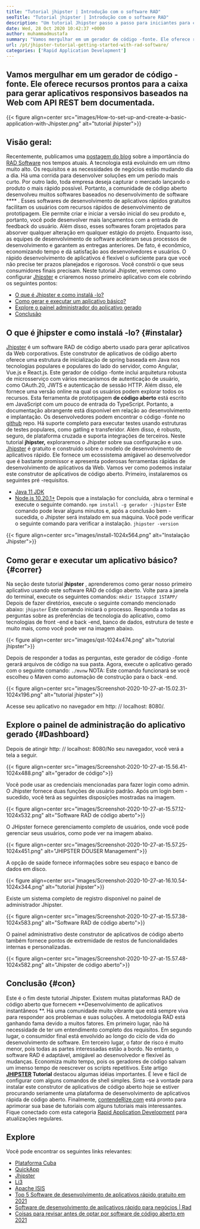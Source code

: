 ```yaml
---
title: "Tutorial jhipster | Introdução com o software RAD" 
seoTitle: "Tutorial jhipster | Introdução com o software RAD" 
description: "Um tutorial Jhipster passo a passo para iniciantes para começar. Siga este artigo para configurar o primeiro aplicativo com o Software Jhipster Rad de código aberto." 
date: Wed, 28 Oct 2020 10:42:37 +0000
author: muhammadmustafa
summary: "Vamos mergulhar em um gerador de código -fonte. Ele oferece recursos prontos para a caixa para gerar aplicativos responsivos baseados na Web com API REST bem documentada." 
url: /pt/jhipster-tutorial-getting-started-with-rad-software/
categories: ['Rapid Application Development']
---
```


## Vamos mergulhar em um gerador de código -fonte. Ele oferece recursos prontos para a caixa para gerar aplicativos responsivos baseados na Web com API REST bem documentada.

{{< figure align=center src="images/How-to-set-up-and-create-a-basic-application-with-Jhipster.png" alt="tutorial jhipster">}}


## Visão geral:
Recentemente, publicamos uma [postagem do blog][1] sobre a importância do [RAD Software][2] nos tempos atuais. A tecnologia está evoluindo em um ritmo muito alto. Os requisitos e as necessidades de negócios estão mudando dia a dia. Há uma corrida para desenvolver soluções em um período mais curto. Por outro lado, toda empresa deseja capturar o mercado lançando o produto o mais rápido possível. Portanto, a comunidade de código aberto desenvolveu muitos softwares baseados no desenvolvimento de software  **** . Esses softwares de desenvolvimento de aplicativos rápidos gratuitos facilitam os usuários com recursos rápidos de desenvolvimento de prototipagem. Ele permite criar e iniciar a versão inicial do seu produto e, portanto, você pode desenvolver mais lançamentos com a entrada de feedback do usuário. Além disso, esses softwares foram projetados para absorver qualquer alteração em qualquer estágio do projeto.
Enquanto isso, as equipes de desenvolvimento de software aceleram seus processos de desenvolvimento e garantem as entregas anteriores. De fato, é econômico, economizando tempo e dá satisfação aos desenvolvedores e usuários. O rápido desenvolvimento de aplicativos é flexível o suficiente para que você não precise ter prazos planejados e rigorosos. Você constrói o que seus consumidores finais precisam. Neste tutorial Jhipster, veremos como configurar [Jhipster][3] e criaremos nosso primeiro aplicativo com ele cobrindo os seguintes pontos:
  * [O que é Jhipster e como instalá -lo?][4]
  * [Como gerar e executar um aplicativo básico?][5]
  * [Explore o painel administrador do aplicativo gerado][6]
  * [Conclusão][7]

## O que é jhipster e como instalá -lo?   {#instalar}
[Jhipster][3] é um software RAD de código aberto usado para gerar aplicativos da Web corporativos. Este construtor de aplicativos de código aberto oferece uma estrutura de inicialização de spring baseada em Java nos tecnologias populares e populares do lado do servidor, como Angular, Vue.js e React.js. Este gerador de código -fonte inclui arquitetura robusta de microsserviço com vários mecanismos de autenticação de usuário, como OAuth.20, JWTS e autenticação de sessão HTTP. Além disso, ele fornece uma versão online na qual os usuários podem explorar todos os recursos. Esta ferramenta de prototipagem **de código aberto**  está escrito em JavaScript com um pouco de entrada do TypeScript. Portanto, a documentação abrangente está disponível em relação ao desenvolvimento e implantação. Os desenvolvedores podem encontrar o código -fonte no [github][8] repo. Há suporte completo para executar testes usando estruturas de testes populares, como gatling e transferidor. Além disso, é robusto, seguro, de plataforma cruzada e suporta integrações de terceiros.
Neste tutorial **jhipster,**  exploraremos o Jhipster sobre sua configuração e uso. [Jhipster][3] é gratuito e construído sobre o modelo de desenvolvimento de aplicativos rápido. Ele fornece um ecossistema amigável ao desenvolvedor que é bastante promissor e apresenta poderosas ferramentas rápidas de desenvolvimento de aplicativos da Web.
Vamos ver como podemos instalar este construtor de aplicativos de código aberto. Primeiro, instalaremos os seguintes pré -requisitos.
  * [Java 11 JDK][9]
  * [Node.js 10.20.1+][10]
Depois que a instalação for concluída, abra o terminal e execute o seguinte comando.
`npm install -g gerador -jhipster`
Este comando pode levar alguns minutos e, após a conclusão bem -sucedida, o Jhipster será instalado em sua máquina.
Você pode verificar o seguinte comando para verificar a instalação.
`jhipster -version`

{{< figure align=center src="images/install-1024x564.png" alt="Instalação Jhipster">}}


## Como gerar e executar um aplicativo básico?   {#correr}
Na seção deste tutorial **jhipster** , aprenderemos como gerar nosso primeiro aplicativo usando este software RAD de código aberto.
Volte para a janela do terminal, execute os seguintes comandos:
`mkdir 1Stappcd 1STAPP/`
Depois de fazer diretórios, execute o seguinte comando mencionado abaixo:
`jhipster`
Este comando iniciará o processo. Responda a todas as perguntas sobre as preferências de tecnologia do aplicativo, como tecnologias de front -end e back -end, banco de dados, estrutura de teste e muito mais, como você pode ver na imagem abaixo.

{{< figure align=center src="images/qst-1024x474.png" alt="tutorial jhipster">}}

Depois de responder a todas as perguntas, este gerador de código -fonte gerará arquivos de código na sua pasta.
Agora, execute o aplicativo gerado com o seguinte comando:
`./mvnw`
NOTA: Este comando funcionará se você escolheu o Maven como automação de construção para o back -end.

{{< figure align=center src="images/Screenshot-2020-10-27-at-15.02.31-1024x196.png" alt="tutorial jhipster">}}

Acesse seu aplicativo no navegador em http: // localhost: 8080/.

## Explore o painel de administração do aplicativo gerado   {#Dashboard}
Depois de atingir http: // localhost: 8080/No seu navegador, você verá a tela a seguir.

{{< figure align=center src="images/Screenshot-2020-10-27-at-15.56.41-1024x488.png" alt="gerador de código">}}

Você pode usar as credenciais mencionadas para fazer login como admin. O Jhipster fornece duas funções de usuário padrão. Após um login bem -sucedido, você terá as seguintes disposições mostradas na imagem.

{{< figure align=center src="images/Screenshot-2020-10-27-at-15.57.12-1024x532.png" alt="Software RAD de código aberto">}}

O JHipster fornece gerenciamento completo de usuários, onde você pode gerenciar seus usuários, como pode ver na imagem abaixo.

{{< figure align=center src="images/Screenshot-2020-10-27-at-15.57.25-1024x451.png" alt="JHIPSTER DOUSER Management">}}

A opção de saúde fornece informações sobre seu espaço e banco de dados em disco.

{{< figure align=center src="images/Screenshot-2020-10-27-at-16.10.54-1024x344.png" alt="tutorial jhipster">}}

Existe um sistema completo de registro disponível no painel de administrador Jhipster.

{{< figure align=center src="images/Screenshot-2020-10-27-at-15.57.38-1024x583.png" alt="Software RAD de código aberto">}}

O painel administrativo deste construtor de aplicativos de código aberto também fornece pontos de extremidade de restos de funcionalidades internas e personalizadas.

{{< figure align=center src="images/Screenshot-2020-10-27-at-15.57.48-1024x582.png" alt="Jhipster de código aberto">}}


## Conclusão   {#con}
Este é o fim deste tutorial Jhipster. Existem muitas plataformas RAD de código aberto que fornecem **Desenvolvimento de aplicativos instantâneos **. Há uma comunidade muito vibrante que está sempre viva para responder aos problemas e suas soluções. A metodologia RAD está ganhando fama devido a muitos fatores. Em primeiro lugar, não há necessidade de ter um entendimento completo dos requisitos. Em segundo lugar, o consumidor final está envolvido ao longo do ciclo de vida do desenvolvimento de software. Em terceiro lugar, o fator de risco é muito menor, pois todas as partes interessadas estão a bordo. No entanto, o software RAD é adaptável, amigável ao desenvolvedor e flexível às mudanças. Economiza muito tempo, pois os geradores de código salvam um imenso tempo de reescrever os scripts repetitivos. Este artigo  **[JHIPSTER][3] Tutorial**   destacou algumas idéias importantes. É leve e fácil de configurar com alguns comandos de shell simples.
Sinta -se à vontade para instalar este construtor de aplicativos de código aberto hoje se estiver procurando seriamente uma plataforma de desenvolvimento de aplicativos rápida de código aberto. Finalmente, [contendeRize.com][11] está pronto para aprimorar sua base de tutoriais com alguns tutoriais mais interessantes. Fique conectado com esta categoria [Rapid Application Development][2] para atualizações regulares.

## Explore
Você pode encontrar os seguintes links relevantes:
  * [Plataforma Cuba][12]
  * [QuickApp][13]
  * [Jhipster][3]
  * [Li3][14]
  * [Apache ISIS][15]
  * [Top 5 Software de desenvolvimento de aplicativos rápido gratuito em 2021][16]
  * [Software de desenvolvimento de aplicativos rápido para negócios | Rad][17]
  * [Coisas para revisar antes de optar por software de código aberto em 2021][18]

  
[1]: https://blog.containerize.com/2020/10/23/how-rad-software-can-help-you-to-grow-business-to-next-level/
[2]: https://products.containerize.com/rad
[3]: https://products.containerize.com/rad/jhipster
[4]: #install
[5]: #run
[6]: #dashboard
[7]: #con
[8]: https://github.com/jhipster/generator-jhipster
[9]: https://www.oracle.com/java/technologies/javase-jdk11-downloads.html
[10]: https://nodejs.org/en/
[11]: https://www.containerize.com/
[12]: https://products.containerize.com/rad/cuba
[13]: https://products.containerize.com/rad/quickapp
[14]: https://products.containerize.com/rad/li3
[15]: https://products.containerize.com/rad/apache-isis
[16]: https://blog.containerize.com/rapid-application-development/top-5-free-rapid-application-development-software-in-2021/
[17]: https://blog.containerize.com/rapid-application-development/rapid-application-development-software-for-business-rad/
[18]: https://blog.containerize.com/cmdb-software/things-to-review-before-opting-open-source-software-in-2021/
